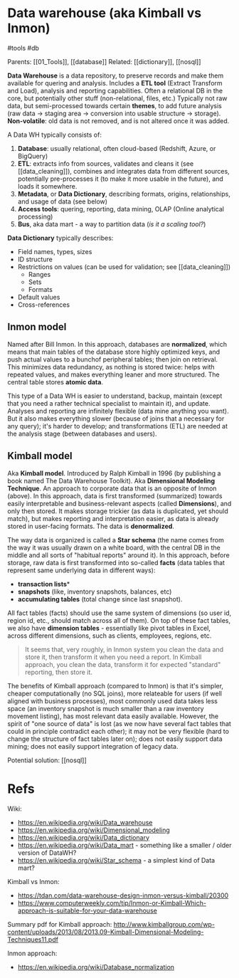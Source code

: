 # Data warehouse (aka Kimball vs Inmon)

#tools #db

Parents: [[01_Tools]], [[database]]
Related: [[dictionary]], [[nosql]]

**Data Warehouse** is a data repository, to preserve records and make them available for quering and analysis. Includes a **ETL tool** (Extract Transform and Load), analysis and reporting capabilities. Often a relational DB in the core, but potentially other stuff (non-relational, files, etc.) Typically not raw data, but semi-processed towards certain **themes**, to add future analysis (raw data → staging area → conversion into usable structure → storage). **Non-volatile**: old data is not removed, and is not altered once it was added.

A Data WH typically consists of:
1. **Database**: usually relational, often cloud-based (Redshift, Azure, or BigQuery)
2. **ETL**: extracts info from sources, validates and cleans it (see [[data_cleaning]]), combines and integrates data from different sources, potentially pre-processes it (to make it more usable in the future), and loads it somewhere.
3. **Metadata**, or **Data Dictionary**, describing formats, origins, relationships, and usage of data (see below)
4. **Access tools**: quering, reporting, data mining, OLAP (Online analytical processing)
5. **Bus**, aka data mart - a way to partition data (_is it a scaling tool?_)

**Data Dictionary** typically describes:
* Field names, types, sizes
* ID structure
* Restrictions on values (can be used for validation; see [[data_cleaning]])
    * Ranges
    * Sets
    * Formats
* Default values
* Cross-references

## Inmon model

Named after Bill Inmon. In this approach, databases are **normalized**, which means that main tables of the database store highly optimized keys, and push actual values to a bunchof peripheral tables; then join on retrieval. This minimizes data redundancy, as nothing is stored twice: helps with repeated values, and makes everything leaner and more structured. The central table stores **atomic data**.

This type of a Data WH is easier to understand, backup, maintain (except that you need a rather technical specialist to maintain it), and update. Analyses and reporting are infinitely flexible (data mine anything you want). But it also makes everything slower (because of joins that a necessary for any query); it's harder to develop; and  transformations (ETL) are needed at the analysis stage (between databases and users).

## Kimball model

Aka **Kimball model**. Introduced by Ralph Kimball in 1996 (by publishing a book named The Data Warehouse Toolkit). Aka **Dimensional Modeling Technique**. An approach to corporate data that is an opposite of Inmon (above). In this approach, data is first transformed (summarized) towards easily interpretable and business-relevant aspects (called **Dimensions**), and only then stored. It makes storage trickier (as data is duplicated, yet should match), but makes reporting and interpretation easier, as data is already stored in user-facing formats. The data is **denormalized**.

The way data is organized is called a **Star schema** (the name comes from the way it was usually drawn on a white board, with the central DB in the middle and all sorts of "habitual reports" around it). In this approach, before storage, raw data is first transformed into so-called **facts** (data tables that represent same underlying data in different ways):
* **transaction lists***
* **snapshots** (like, inventory snapshots, balances, etc)
* **accumulating tables** (total change since last snapshot).

All fact tables (facts) should use the same system of dimensions (so user id, region id, etc., should match across all of them). On top of these fact tables, we also have **dimension tables** - essentially like pivot tables in Excel, across different dimensions, such as clients, employees, regions, etc.

> It seems that, very roughly, in Inmon system you clean the data and store it, then transform it when you need a report. In Kimball approach, you clean the data, transform it for expected "standard" reporting, then store it.

The benefits of Kimball approach (compared to Inmon) is that it's simpler, cheaper computationally (no SQL joins), more relateable for users (if well aligned with business processes), most commonly used data takes less space (an inventory snapshot is much smaller than a raw inventory movement listing), has most relevant data easily available. However, the spirit of "one source of data" is lost (as we now have several fact tables that could in principle contradict each other); it may not be very flexible (hard to change the structure of fact tables later on); does not easily support data mining; does not easily support integration of legacy data.

Potential solution: [[nosql]]

# Refs

Wiki:
* https://en.wikipedia.org/wiki/Data_warehouse
* https://en.wikipedia.org/wiki/Dimensional_modeling
* https://en.wikipedia.org/wiki/Data_dictionary
* https://en.wikipedia.org/wiki/Data_mart - something like a smaller / older version of DataWH?
* https://en.wikipedia.org/wiki/Star_schema - a simplest kind of Data mart?

Kimball vs Inmon:
* https://tdan.com/data-warehouse-design-inmon-versus-kimball/20300
* https://www.computerweekly.com/tip/Inmon-or-Kimball-Which-approach-is-suitable-for-your-data-warehouse

Summary pdf for Kimball approach:
http://www.kimballgroup.com/wp-content/uploads/2013/08/2013.09-Kimball-Dimensional-Modeling-Techniques11.pdf

Inmon approach:
* https://en.wikipedia.org/wiki/Database_normalization